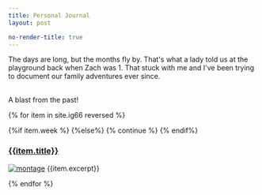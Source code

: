 ```yaml
---
title: Personal Journal
layout: post

no-render-title: true
---
```


The days are long, but the months fly by. That's what a lady told us at the playground back when Zach was 1. That stuck with me and I've been trying to document our family adventures ever since.

<br/>

<div class='alert alert-success' id="random-post">
A blast from the past!
</div>

{% for item in site.ig66 reversed   %}

{%if item.week %}
{%else%}
{% continue %}
{% endif%}

### [{{item.title}}]({{item.url}})

[![montage](https://github.com/idvorkin/blob/raw/master/ig66/{{item.week}}/montage.jpg)]({{item.url}})
{{item.excerpt}}

{% endfor %}

<div id="imported-posts"/>

